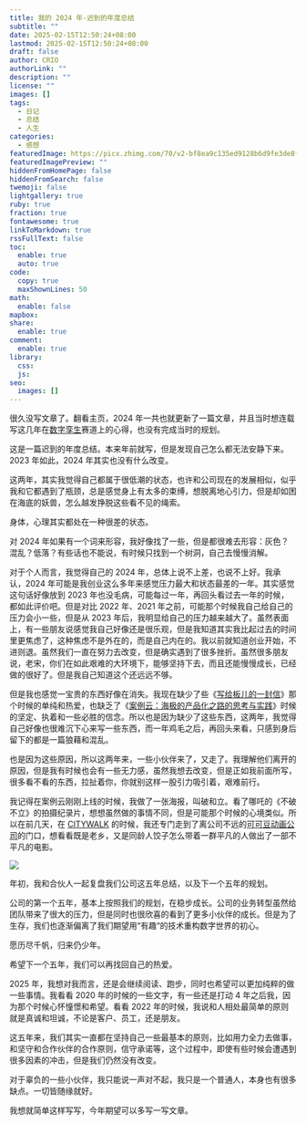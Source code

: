 ```yaml
---
title: 我的 2024 年-迟到的年度总结
subtitle: ""
date: 2025-02-15T12:50:24+08:00
lastmod: 2025-02-15T12:50:24+08:00
draft: false
author: CRIO
authorLink: ""
description: ""
license: ""
images: []
tags:
  - 日记
  - 总结
  - 人生
categories:
  - 感想
featuredImage: https://picx.zhimg.com/70/v2-bf8ea9c135ed9128b6d9fe3de8f2d849_1440w.avis?source=172ae18b&biz_tag=Post
featuredImagePreview: ""
hiddenFromHomePage: false
hiddenFromSearch: false
twemoji: false
lightgallery: true
ruby: true
fraction: true
fontawesome: true
linkToMarkdown: true
rssFullText: false
toc:
  enable: true
  auto: true
code:
  copy: true
  maxShownLines: 50
math:
  enable: false
mapbox:
share:
  enable: true
comment:
  enable: true
library:
  css:
  js:
seo:
  images: []
---
```

很久没写文章了。翻看主页，2024 年一共也就更新了一篇文章，并且当时想连载写这几年在[数字孪生](https://zhida.zhihu.com/search?content_id=253800271&content_type=Article&match_order=1&q=%E6%95%B0%E5%AD%97%E5%AD%AA%E7%94%9F&zhida_source=entity)赛道上的心得，也没有完成当时的规划。

这是一篇迟到的年度总结。本来年前就写，但是发现自己怎么都无法安静下来。2023 年如此，2024 年其实也没有什么改变。

这两年，其实我觉得自己都属于很低潮的状态，也许和公司现在的发展相似，似乎我和它都遇到了瓶颈，总是感觉身上有太多的束缚，想脱离地心引力，但是却如困在海底的妖兽，怎么越发挣脱这些看不见的绳索。

身体，心理其实都处在一种很差的状态。

对 2024 年如果有一个词来形容，我好像找了一些，但是都很难去形容：灰色？混乱？低落？有些话也不能说，有时候只找到一个树洞，自己去慢慢消解。

对于个人而言，我觉得自己的 2024 年，总体上说不上差，也说不上好。我承认，2024 年可能是我创业这么多年来感觉压力最大和状态最差的一年。其实感觉这句话好像放到 2023 年也没毛病，可能每过一年，再回头看过去一年的时候，都如此评价吧。但是对比 2022 年、2021 年之前，可能那个时候我自己给自己的压力会小一些，但是从 2023 年后，我明显给自己的压力越来越大了。虽然表面上，有一些朋友说感觉我自己好像还是很乐观，但是我知道其实我比起过去的时间里更焦虑了，这种焦虑不是外在的，而是自己内在的。我以前就知道创业开始，不进则退。虽然我们一直在努力去改变，但是确实遇到了很多挫折。虽然很多朋友说，老宋，你们在如此艰难的大环境下，能够坚持下去，而且还能慢慢成长，已经做的很好了。但是我自己知道这个还远远不够。

但是我也感觉一宝贵的东西好像在消失。我现在缺少了些《[写给板儿的一封信](https://zhuanlan.zhihu.com/p/679711171)》那个时候的单纯和热爱，也缺乏了《[案例云：海极的产品化之路的思考与实践](https://zhuanlan.zhihu.com/p/563405153)》时候的坚定、执着和一些必胜的信念。所以也是因为缺少了这些东西，这两年，我觉得自己好像也很难沉下心来写一些东西，而一年鸡毛之后，再回头来看，只感到身后留下的都是一篇狼藉和混乱。

也是因为这些原因，所以这两年来，一些小伙伴来了，又走了。我理解他们离开的原因，但是我有时候也会有一些无力感，虽然我想去改变，但是正如我前面所写，很多看不看的东西，拉扯着你，你就别这样一股引力吸引着，艰难前行。

我记得在案例云刚刚上线的时候，我做了一张海报，叫破和立。看了哪吒的《不破不立》的拍摄纪录片，想想虽然做的事情不同，但是可能那个时候的心境类似。所以在前几天，在 [CITYWALK](https://zhida.zhihu.com/search?content_id=253800271&content_type=Article&match_order=1&q=CITYWALK&zhida_source=entity) 的时候，我还专门走到了离公司不远的[可可豆动画公司](https://zhida.zhihu.com/search?content_id=253800271&content_type=Article&match_order=1&q=%E5%8F%AF%E5%8F%AF%E8%B1%86%E5%8A%A8%E7%94%BB%E5%85%AC%E5%8F%B8&zhida_source=entity)的门口，想看看既是老乡，又是同龄人饺子怎么带着一群平凡的人做出了一部不平凡的电影。

![](https://pic3.zhimg.com/v2-9388753ec966798afebc901f0548fab0_1440w.jpg)

年初，我和合伙人一起复盘我们公司这五年总结，以及下一个五年的规划。

公司的第一个五年，基本上按照我们的规划，在稳步成长。公司的业务转型虽然给团队带来了很大的压力，但是同时也很欣喜的看到了更多小伙伴的成长。但是为了生存，我们也逐渐偏离了我们期望用“有趣“的技术重构数字世界的初心。

愿历尽千帆，归来仍少年。

希望下一个五年，我们可以再找回自己的热爱。

2025 年，我想对我而言，还是会继续阅读、跑步，同时也希望可以更加纯粹的做一些事情。我看看 2020 年的时候的一些文字，有一些还是打动 4 年之后我，因为那个时候心怀憧憬和希望。看看 2022 年的时候，我说和人相处最简单的原则就是真诚和坦诚，不论是客户、员工，还是朋友。

这五年来，我们其实一直都在坚持自己一些最基本的原则，比如用力全力去做事，和坚守和合作伙伴的合作原则，信守承诺等，这个过程中，即使有些时候会遭遇到很多因素的冲击，但是我们仍然没有改变。

对于辜负的一些小伙伴，我只能说一声对不起，我只是一个普通人，本身也有很多缺点。一切皆随缘就好。

我想就简单这样写写，今年期望可以多写一写文章。